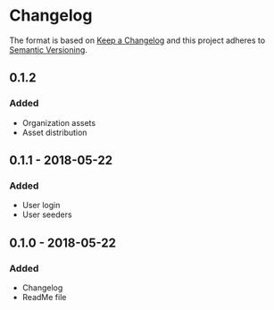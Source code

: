 # Changelog

The format is based on [Keep a Changelog](http://keepachangelog.com/en/1.0.0/)
and this project adheres to [Semantic Versioning](http://semver.org/spec/v2.0.0.html).

## 0.1.2
### Added
* Organization assets
* Asset distribution

## 0.1.1 - 2018-05-22
### Added
* User login
* User seeders


## 0.1.0 - 2018-05-22
### Added
* Changelog
* ReadMe file